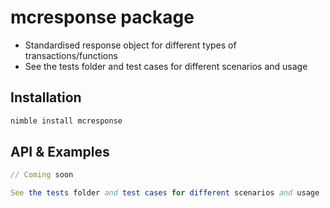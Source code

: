 # mcresponse package

- Standardised response object for different types of transactions/functions
- See the tests folder and test cases for different scenarios and usage

## Installation

```sh
nimble install mcresponse
```

## API & Examples

```nim
// Coming soon

See the tests folder and test cases for different scenarios and usage

```
